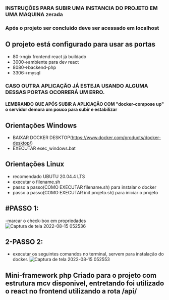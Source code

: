 ### 	INSTRUÇÕES PARA SUBIR UMA INSTANCIA DO PROJETO EM UMA MAQUINA zerada

### Após o projeto ser concluido deve ser acessado em localhost

## O projeto está configurado para usar as portas
- 80->ngix frontend react já buildado
- 3000->ambiente para dev react
- 8080->backend-php
- 3306->mysql
### CASO OUTRA APLICAÇÃO JÁ ESTEJA USANDO ALGUMA DESSAS PORTAS OCORRERÁ UM ERRO.
#### LEMBRANDO QUE APÓS SUBIR A APLICAÇÃO COM "docker-compose up" o servidor demora um pouco para subir e estabilizar

## Orientações Windows
- BAIXAR DOCKER DESKTOP(https://www.docker.com/products/docker-desktop/)
- EXECUTAR exec_windows.bat

## Orientações Linux
- recomendado UBUTU 20.04.4 LTS
- executar o filename.sh
- passo a passo(COMO EXECUTAR filename.sh) para instalar o docker
- passo a passo(COMO EXECUTAR init projeto.sh) para iniciar o projeto

## #PASSO 1: 
-marcar o check-box em propriedades
![Captura de tela 2022-08-15 052536](https://user-images.githubusercontent.com/51290633/184603791-82d693f8-7949-4c64-bdfe-32954f3e749b.png)

## 2-PASSO 2: 
- executar os seguintes comandos no terminal, servem para instalação do docker.
![Captura de tela 2022-08-15 052553](https://user-images.githubusercontent.com/51290633/184603422-9f984941-280e-47d9-8030-74f6c8e0b8a9.png)

## Mini-framework php Criado para o projeto com estrutura mcv disponivel, entretando foi utilizado o react no frontend utilizando a rota /api/

